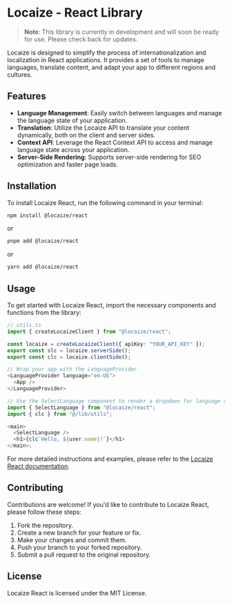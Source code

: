 # Locaize - React Library

> **Note**: This library is currently in development and will soon be ready for use. Please check back for updates.

Locaize is designed to simplify the process of internationalization and localization in React applications. It provides a set of tools to manage languages, translate content, and adapt your app to different regions and cultures.

## Features

- **Language Management**: Easily switch between languages and manage the language state of your application.
- **Translation**: Utilize the Locaize API to translate your content dynamically, both on the client and server sides.
- **Context API**: Leverage the React Context API to access and manage language state across your application.
- **Server-Side Rendering**: Supports server-side rendering for SEO optimization and faster page loads.

## Installation

To install Locaize React, run the following command in your terminal:

```bash
npm install @locaize/react
```

or

```bash
pnpm add @locaize/react
```

or

```bash
yarn add @locaize/react
```

## Usage

To get started with Locaize React, import the necessary components and functions from the library:

```typescript
// utils.ts
import { createLocaizeClient } from "@locaize/react";

const locaize = createLocaizeClient({ apiKey: "YOUR_API_KEY" });
export const slc = locaize.serverSide();
export const clc = locaize.clientSide();
```

```typescript
// Wrap your app with the LanguageProvider
<LanguageProvider language="en-US">
  <App />
</LanguageProvider>
```

```typescript
// Use the SelectLanguage component to render a dropdown for language selection
import { SelectLanguage } from "@locaize/react";
import { clc } from "@/lib/utils";

<main>
  <SelectLanguage />
  <h1>{clc`Hello, ${user.name}!`}</h1>
</main>;
```

For more detailed instructions and examples, please refer to the [Locaize React documentation](https://github.com/teceer/locaize-react#readme).

## Contributing

Contributions are welcome! If you'd like to contribute to Locaize React, please follow these steps:

1. Fork the repository.
2. Create a new branch for your feature or fix.
3. Make your changes and commit them.
4. Push your branch to your forked repository.
5. Submit a pull request to the original repository.

## License

Locaize React is licensed under the MIT License.

